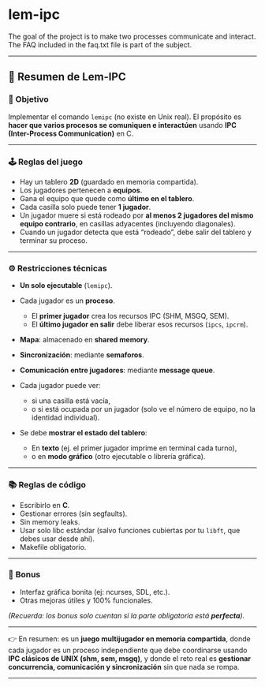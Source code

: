 # lem-ipc
The goal of the project is to make two processes communicate and interact. The FAQ included in the faq.txt file is part of the subject.

---

## 📌 **Resumen de Lem-IPC**

### 🎯 Objetivo

Implementar el comando `lemipc` (no existe en Unix real).
El propósito es **hacer que varios procesos se comuniquen e interactúen** usando **IPC (Inter-Process Communication)** en C.

---

### 🕹️ **Reglas del juego**

* Hay un tablero **2D** (guardado en memoria compartida).
* Los jugadores pertenecen a **equipos**.
* Gana el equipo que quede como **último en el tablero**.
* Cada casilla solo puede tener **1 jugador**.
* Un jugador muere si está rodeado por **al menos 2 jugadores del mismo equipo contrario**, en casillas adyacentes (incluyendo diagonales).
* Cuando un jugador detecta que está “rodeado”, debe salir del tablero y terminar su proceso.

---

### ⚙️ **Restricciones técnicas**

* **Un solo ejecutable** (`lemipc`).
* Cada jugador es un **proceso**.

  * El **primer jugador** crea los recursos IPC (SHM, MSGQ, SEM).
  * El **último jugador en salir** debe liberar esos recursos (`ipcs`, `ipcrm`).
* **Mapa**: almacenado en **shared memory**.
* **Sincronización**: mediante **semaforos**.
* **Comunicación entre jugadores**: mediante **message queue**.
* Cada jugador puede ver:

  * si una casilla está vacía,
  * o si está ocupada por un jugador (solo ve el número de equipo, no la identidad individual).
* Se debe **mostrar el estado del tablero**:

  * En **texto** (ej. el primer jugador imprime en terminal cada turno),
  * o en **modo gráfico** (otro ejecutable o librería gráfica).

---

### 📚 **Reglas de código**

* Escribirlo en **C**.
* Gestionar errores (sin segfaults).
* Sin memory leaks.
* Usar solo libc estándar (salvo funciones cubiertas por tu `libft`, que debes usar desde ahí).
* Makefile obligatorio.

---

### 🎨 **Bonus**

* Interfaz gráfica bonita (ej: ncurses, SDL, etc.).
* Otras mejoras útiles y 100% funcionales.

*(Recuerda: los bonus solo cuentan si la parte obligatoria está **perfecta**).*

---

👉 En resumen: es un **juego multijugador en memoria compartida**, donde cada jugador es un proceso independiente que debe coordinarse usando **IPC clásicos de UNIX (shm, sem, msgq)**, y donde el reto real es **gestionar concurrencia, comunicación y sincronización** sin que nada se rompa.

---
